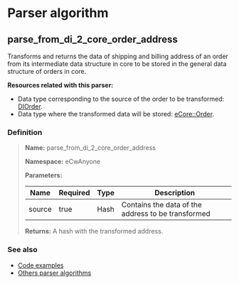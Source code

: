 # Parser algorithm
 
## parse_from_di_2_core_order_address

Transforms and returns the data of shipping and billing address of an order from its intermediate data structure in core to be stored 
in the general data structure of orders in core.

**Resources related with this parser:**

* Data type corresponding to the source of the order to be transformed: [DIOrder](../data-types/DIOrder.md).
* Data type where the transformed data will be stored: [eCore::Order](https://cenit.io/json_data_type?f[namespace][24075][v]=eCore&f[name][24160][o]=is&f[name][24160][v]=Order).
    
### Definition

> **Name:** parse_from_di_2_core_order_address
> 
> **Namespace:** eCwAnyone
>
> **Parameters:**
> 
> | Name | Required | Type | Description |
> | ---- | -------- | ---- | ----------- |
> | source | true | Hash | Contains the data of the address to be transformed |
>
> **Returns:** A hash with the transformed address.

### See also
* [Code examples](https://cenit.io/algorithm?f[name][40703][o]=is&f[name][40703][v]=parse_from_di_2_core_order_address&f[namespace][40840][o]=starts_with&f[namespace][40840][v]=eCw)
* [Others parser algorithms](overview?id=parse_from_di_2_core_order_address)